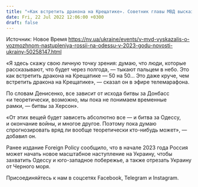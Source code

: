 ```yaml
---
title: "«Как встретить дракона на Крещатике». Советник главы МВД высказался о вероятности наступления России на Одессу в 2023 году"
date: Fri, 22 Jul 2022 12:06:00 +0300
draft: false
---
```

Источник: Новое Время https://nv.ua/ukraine/events/v-mvd-vyskazalis-o-vozmozhnom-nastupleniya-rossii-na-odessu-v-2023-godu-novosti-ukrainy-50258147.html


«Я здесь скажу свою личную точку зрения: думаю, что люди, которые рассказывают, что будет через полгода, — тыкают пальцем в небо. Это как встретить дракона на Крещатике — 50 на 50… Это даже круче, чем встретить дракона на Крещатике», — сказал он в эфире телемарафона.

По словам Денисенко, все зависит от исхода битвы за Донбасс «и теоретически, возможно, мы пока не понимаем временные рамки, — битвы за Херсон».

«От этих вещей будет зависеть абсолютно все — и битва за Одессу, и окончание войны, и многое другое. Поэтому пока думаю спрогнозировать вряд ли вообще теоретически кто-нибудь может», — добавил он.

Ранее издание Foreign Policy сообщило, что в начале 2023 года Россия может начать новое масштабное наступление на Украину, чтобы захватить Одессу и юго-западное побережье, а также отрезать Украину от Черного моря.

Присоединяйтесь к нам в соцсетях Facebook, Telegram и Instagram.
